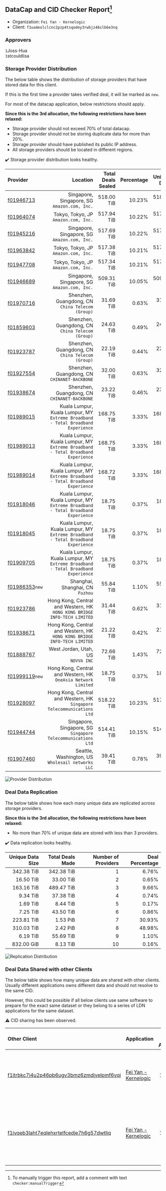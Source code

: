 ## DataCap and CID Checker Report[^1]
 - Organization: `Fei Yan - Kernelogic`
 - Client: `f1ua4eolclcnc2pzp4tsqodey3rwbjz46slb6e3nq`
### Approvers
`1`Joss-Hua<br/>`1`stcouldlisa

### Storage Provider Distribution
The below table shows the distribution of storage providers that have stored data for this client.

If this is the first time a provider takes verified deal, it will be marked as `new`.

For most of the datacap application, below restrictions should apply.

**Since this is the 3rd allocation, the following restrictions have been relaxed:**
 - Storage provider should not exceed 70% of total datacap.
 - Storage provider should not be storing duplicate data for more than 20%.
 - Storage provider should have published its public IP address.
 - All storage providers should be located in different regions.

✔️ Storage provider distribution looks healthy.

| Provider                                                    |                                                                            Location | Total Deals Sealed | Percentage | Unique Data | Duplicate Deals |
| :---------------------------------------------------------- | ----------------------------------------------------------------------------------: | -----------------: | ---------: | ----------: | --------------: |
| [f01946713](https://filfox.info/en/address/f01946713)       |                                     Singapore, Singapore, SG<br/>`Amazon.com, Inc.` |         518.00 TiB |     10.23% |  518.00 TiB |           0.00% |
| [f01964074](https://filfox.info/en/address/f01964074)       |                                             Tokyo, Tokyo, JP<br/>`Amazon.com, Inc.` |         517.94 TiB |     10.22% |  517.94 TiB |           0.00% |
| [f01945216](https://filfox.info/en/address/f01945216)       |                                     Singapore, Singapore, SG<br/>`Amazon.com, Inc.` |         517.69 TiB |     10.22% |  517.69 TiB |           0.00% |
| [f01963842](https://filfox.info/en/address/f01963842)       |                                             Tokyo, Tokyo, JP<br/>`Amazon.com, Inc.` |         517.38 TiB |     10.21% |  517.38 TiB |           0.00% |
| [f01947708](https://filfox.info/en/address/f01947708)       |                                             Tokyo, Tokyo, JP<br/>`Amazon.com, Inc.` |         517.34 TiB |     10.21% |  517.34 TiB |           0.00% |
| [f01946689](https://filfox.info/en/address/f01946689)       |                                     Singapore, Singapore, SG<br/>`Amazon.com, Inc.` |         509.31 TiB |     10.05% |  509.31 TiB |           0.00% |
| [f01970716](https://filfox.info/en/address/f01970716)       |                                 Shenzhen, Guangdong, CN<br/>`China Telecom (Group)` |          31.69 TiB |      0.63% |   31.69 TiB |           0.00% |
| [f01859603](https://filfox.info/en/address/f01859603)       |                                 Shenzhen, Guangdong, CN<br/>`China Telecom (Group)` |          24.63 TiB |      0.49% |   24.63 TiB |           0.00% |
| [f01923787](https://filfox.info/en/address/f01923787)       |                                 Shenzhen, Guangdong, CN<br/>`China Telecom (Group)` |          22.19 TiB |      0.44% |   22.19 TiB |           0.00% |
| [f01927554](https://filfox.info/en/address/f01927554)       |                                     Shenzhen, Guangdong, CN<br/>`CHINANET-BACKBONE` |          32.00 TiB |      0.63% |   32.00 TiB |           0.00% |
| [f01938674](https://filfox.info/en/address/f01938674)       |                                     Shenzhen, Guangdong, CN<br/>`CHINANET-BACKBONE` |          23.22 TiB |      0.46% |   23.22 TiB |           0.00% |
| [f01989015](https://filfox.info/en/address/f01989015)       | Kuala Lumpur, Kuala Lumpur, MY<br/>`Extreme Broadband - Total Broadband Experience` |         168.75 TiB |      3.33% |  168.75 TiB |           0.00% |
| [f01989013](https://filfox.info/en/address/f01989013)       | Kuala Lumpur, Kuala Lumpur, MY<br/>`Extreme Broadband - Total Broadband Experience` |         168.75 TiB |      3.33% |  168.75 TiB |           0.00% |
| [f01989014](https://filfox.info/en/address/f01989014)       | Kuala Lumpur, Kuala Lumpur, MY<br/>`Extreme Broadband - Total Broadband Experience` |         168.72 TiB |      3.33% |  168.72 TiB |           0.00% |
| [f01918046](https://filfox.info/en/address/f01918046)       | Kuala Lumpur, Kuala Lumpur, MY<br/>`Extreme Broadband - Total Broadband Experience` |          18.75 TiB |      0.37% |   18.75 TiB |           0.00% |
| [f01918045](https://filfox.info/en/address/f01918045)       | Kuala Lumpur, Kuala Lumpur, MY<br/>`Extreme Broadband - Total Broadband Experience` |          18.75 TiB |      0.37% |   18.75 TiB |           0.00% |
| [f01909705](https://filfox.info/en/address/f01909705)       | Kuala Lumpur, Kuala Lumpur, MY<br/>`Extreme Broadband - Total Broadband Experience` |          18.75 TiB |      0.37% |   18.75 TiB |           0.00% |
| [f01986353](https://filfox.info/en/address/f01986353)`new`  |                                                 Shanghai, Shanghai, CN<br/>`Fuzhou` |          55.84 TiB |      1.10% |   55.84 TiB |           0.00% |
| [f01923786](https://filfox.info/en/address/f01923786)       |         Hong Kong, Central and Western, HK<br/>`HONG KONG BRIDGE INFO-TECH LIMITED` |          31.44 TiB |      0.62% |   31.44 TiB |           0.00% |
| [f01938671](https://filfox.info/en/address/f01938671)       |         Hong Kong, Central and Western, HK<br/>`HONG KONG BRIDGE INFO-TECH LIMITED` |          21.22 TiB |      0.42% |   21.22 TiB |           0.00% |
| [f01888767](https://filfox.info/en/address/f01888767)       |                                               West Jordan, Utah, US<br/>`NOVVA INC` |          72.66 TiB |      1.43% |   72.66 TiB |           0.00% |
| [f01999119](https://filfox.info/en/address/f01999119)`new`  |                    Hong Kong, Central and Western, HK<br/>`OneAsia Network Limited` |          18.75 TiB |      0.37% |   18.75 TiB |           0.00% |
| [f01928097](https://filfox.info/en/address/f01928097)       |           Hong Kong, Central and Western, HK<br/>`Singapore Telecommunications Ltd` |         518.22 TiB |     10.23% |  517.34 TiB |           0.17% |
| [f01944744](https://filfox.info/en/address/f01944744)       |                     Singapore, Singapore, SG<br/>`Singapore Telecommunications Ltd` |         514.41 TiB |     10.15% |  514.41 TiB |           0.00% |
| [f01907460](https://filfox.info/en/address/f01907460)       |                                Seattle, Washington, US<br/>`Wholesail networks LLC` |          39.41 TiB |      0.78% |   39.41 TiB |           0.00% |

![Provider Distribution](https://raw.githubusercontent.com/data-preservation-programs/filplus-checker-assets/main/filecoin-project/filecoin-plus-large-datasets/issues/1507/1673410081105.png)
### Deal Data Replication
The below table shows how each many unique data are replicated across storage providers.

**Since this is the 3rd allocation, the following restrictions have been relaxed:**
- No more than 70% of unique data are stored with less than 3 providers.

✔️ Data replication looks healthy.

| Unique Data Size | Total Deals Made | Number of Providers | Deal Percentage |
| ---------------: | ---------------: | ------------------: | --------------: |
|       342.38 TiB |       342.38 TiB |                   1 |           6.76% |
|        16.50 TiB |        33.00 TiB |                   2 |           0.65% |
|       163.16 TiB |       489.47 TiB |                   3 |           9.66% |
|         9.34 TiB |        37.38 TiB |                   4 |           0.74% |
|         1.69 TiB |         8.44 TiB |                   5 |           0.17% |
|         7.25 TiB |        43.50 TiB |                   6 |           0.86% |
|       223.81 TiB |         1.53 PiB |                   7 |          30.93% |
|       310.03 TiB |         2.42 PiB |                   8 |          48.98% |
|         6.19 TiB |        55.69 TiB |                   9 |           1.10% |
|       832.00 GiB |         8.13 TiB |                  10 |           0.16% |

![Replication Distribution](https://raw.githubusercontent.com/data-preservation-programs/filplus-checker-assets/main/filecoin-project/filecoin-plus-large-datasets/issues/1507/1673410082037.png)
### Deal Data Shared with other Clients
The below table shows how many unique data are shared with other clients.
Usually different applications owns different data and should not resolve to the same CID.

However, this could be possible if all below clients use same software to prepare for the exact same dataset or they belong to a series of LDN applications for the same dataset.

⚠️ CID sharing has been observed.

| Other Client                                                                                                          | Application                                                                                           | Total Deals Affected | Unique CIDs | Approvers                                                                                                                                                     |
| :-------------------------------------------------------------------------------------------------------------------- | :---------------------------------------------------------------------------------------------------- | -------------------: | ----------: | :------------------------------------------------------------------------------------------------------------------------------------------------------------ |
| [f1itrbkc7i4u2p46pb6ugv3bmz6zmdjvelpmf6vqi](https://filfox.info/en/address/f1itrbkc7i4u2p46pb6ugv3bmz6zmdjvelpmf6vqi) | [Fei Yan \- Kernelogic](https://github.com/filecoin-project/filecoin-plus-large-datasets/issues/1106) |             1.47 PiB |      18,779 | `1`1ane-1<br/>`1`cryptowhizzard<br/>`2`flyworker<br/>`1`liyunzhi-666<br/>`1`NDLABS-OFFICE<br/>`2`newwebgroup<br/>`2`xinaxu                                    |
| [f1ivqeb3laht7eqlehxrtelfcedje7h6g57dwtliq](https://filfox.info/en/address/f1ivqeb3laht7eqlehxrtelfcedje7h6g57dwtliq) | [Fei Yan \- Kernelogic](https://github.com/filecoin-project/filecoin-plus-large-datasets/issues/1108) |             1.39 PiB |       7,458 | `2`1ane-1<br/>`1`cryptowhizzard<br/>`1`liyunzhi-666<br/>`1`NDLABS-OFFICE<br/>`2`newwebgroup<br/>`1`stcouldlisa<br/>`1`Tom-OriginStorage<br/>`1`xiaoyuaiheshui |

[^1]: To manually trigger this report, add a comment with text `checker:manualTrigger`
